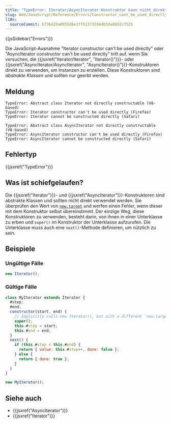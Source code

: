 ```yaml
---
title: "TypeError: Iterator/AsyncIterator-Konstruktor kann nicht direkt verwendet werden"
slug: Web/JavaScript/Reference/Errors/Constructor_cant_be_used_directly
l10n:
  sourceCommit: b736420a8955d6e1ff513735944b3da6b92cf525
---
```


{{jsSidebar("Errors")}}

Die JavaScript-Ausnahme "Iterator constructor can't be used directly" oder "AsyncIterator constructor can't be used directly" tritt auf, wenn Sie versuchen, die {{jsxref("Iterator/Iterator", "Iterator()")}}- oder {{jsxref("AsyncIterator/AsyncIterator", "AsyncIterator()")}}-Konstruktoren direkt zu verwenden, um Instanzen zu erstellen. Diese Konstruktoren sind _abstrakte Klassen_ und sollten nur geerbt werden.

## Meldung

```plain
TypeError: Abstract class Iterator not directly constructable (V8-based)
TypeError: Iterator constructor can't be used directly (Firefox)
TypeError: Iterator cannot be constructed directly (Safari)

TypeError: Abstract class AsyncIterator not directly constructable (V8-based)
TypeError: AsyncIterator constructor can't be used directly (Firefox)
TypeError: AsyncIterator cannot be constructed directly (Safari)
```

## Fehlertyp

{{jsxref("TypeError")}}

## Was ist schiefgelaufen?

Die {{jsxref("Iterator")}}- und {{jsxref("AsyncIterator")}}-Konstruktoren sind abstrakte Klassen und sollten nicht direkt verwendet werden. Sie überprüfen den Wert von [`new.target`](/de/docs/Web/JavaScript/Reference/Operators/new.target) und werfen einen Fehler, wenn dieser mit dem Konstruktor selbst übereinstimmt. Der einzige Weg, diese Konstruktoren zu verwenden, besteht darin, von ihnen in einer Unterklasse zu erben und `super()` im Konstruktor der Unterklasse aufzurufen. Die Unterklasse muss auch eine `next()`-Methode definieren, um nützlich zu sein.

## Beispiele

### Ungültige Fälle

```js example-bad
new Iterator();
```

### Gültige Fälle

```js example-good
class MyIterator extends Iterator {
  #step;
  #end;
  constructor(start, end) {
    // Implicitly calls new Iterator(), but with a different `new.target`
    super();
    this.#step = start;
    this.#end = end;
  }
  next() {
    if (this.#step < this.#end) {
      return { value: this.#step++, done: false };
    } else {
      return { done: true };
    }
  }
}

new MyIterator();
```

## Siehe auch

- {{jsxref("AsyncIterator")}}
- {{jsxref("Iterator")}}
